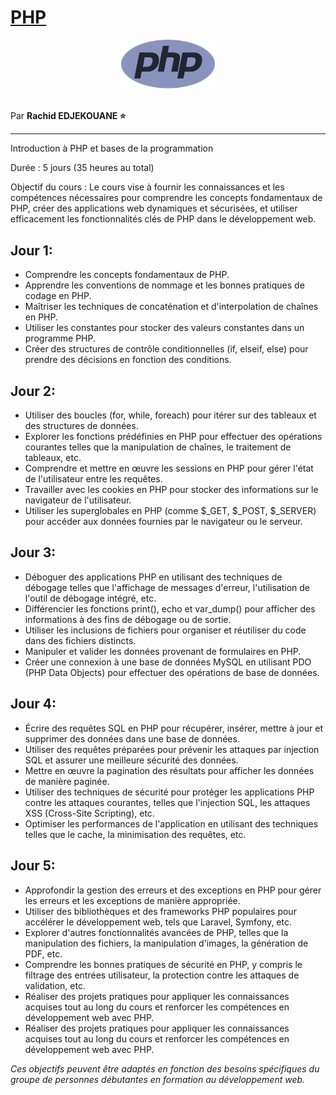 # [PHP](https://www.php.net/manual/fr/)

<center>
<img src="./img/php-logo.png" width="150">
</center>

<br>

Par **Rachid EDJEKOUANE ⭐️**

---

Introduction à PHP et bases de la programmation

Durée : 5 jours (35 heures au total)

Objectif du cours : Le cours vise à fournir les connaissances et les compétences nécessaires pour comprendre les concepts fondamentaux de PHP, créer des applications web dynamiques et sécurisées, et utiliser efficacement les fonctionnalités clés de PHP dans le développement web.

## Jour 1:

- Comprendre les concepts fondamentaux de PHP.
- Apprendre les conventions de nommage et les bonnes pratiques de codage en PHP.
- Maîtriser les techniques de concaténation et d'interpolation de chaînes en PHP.
- Utiliser les constantes pour stocker des valeurs constantes dans un programme PHP.
- Créer des structures de contrôle conditionnelles (if, elseif, else) pour prendre des décisions en fonction des conditions.

## Jour 2:

- Utiliser des boucles (for, while, foreach) pour itérer sur des tableaux et des structures de données.
- Explorer les fonctions prédéfinies en PHP pour effectuer des opérations courantes telles que la manipulation de chaînes, le traitement de tableaux, etc.
- Comprendre et mettre en œuvre les sessions en PHP pour gérer l'état de l'utilisateur entre les requêtes.
- Travailler avec les cookies en PHP pour stocker des informations sur le navigateur de l'utilisateur.
- Utiliser les superglobales en PHP (comme $\_GET, $\_POST, $\_SERVER) pour accéder aux données fournies par le navigateur ou le serveur.

## Jour 3:

- Déboguer des applications PHP en utilisant des techniques de débogage telles que l'affichage de messages d'erreur, l'utilisation de l'outil de débogage intégré, etc.
- Différencier les fonctions print(), echo et var_dump() pour afficher des informations à des fins de débogage ou de sortie.
- Utiliser les inclusions de fichiers pour organiser et réutiliser du code dans des fichiers distincts.
- Manipuler et valider les données provenant de formulaires en PHP.
- Créer une connexion à une base de données MySQL en utilisant PDO (PHP Data Objects) pour effectuer des opérations de base de données.

## Jour 4:

- Écrire des requêtes SQL en PHP pour récupérer, insérer, mettre à jour et supprimer des données dans une base de données.
- Utiliser des requêtes préparées pour prévenir les attaques par injection SQL et assurer une meilleure sécurité des données.
- Mettre en œuvre la pagination des résultats pour afficher les données de manière paginée.
- Utiliser des techniques de sécurité pour protéger les applications PHP contre les attaques courantes, telles que l'injection SQL, les attaques XSS (Cross-Site Scripting), etc.
- Optimiser les performances de l'application en utilisant des techniques telles que le cache, la minimisation des requêtes, etc.

## Jour 5:

- Approfondir la gestion des erreurs et des exceptions en PHP pour gérer les erreurs et les exceptions de manière appropriée.
- Utiliser des bibliothèques et des frameworks PHP populaires pour accélérer le développement web, tels que Laravel, Symfony, etc.
- Explorer d'autres fonctionnalités avancées de PHP, telles que la manipulation des fichiers, la manipulation d'images, la génération de PDF, etc.
- Comprendre les bonnes pratiques de sécurité en PHP, y compris le filtrage des entrées utilisateur, la protection contre les attaques de validation, etc.
- Réaliser des projets pratiques pour appliquer les connaissances acquises tout au long du cours et renforcer les compétences en développement web avec PHP.
- Réaliser des projets pratiques pour appliquer les connaissances acquises tout au long du cours et renforcer les compétences en développement web avec PHP.

_Ces objectifs peuvent être adaptés en fonction des besoins spécifiques du groupe de personnes débutantes en formation au développement web._
